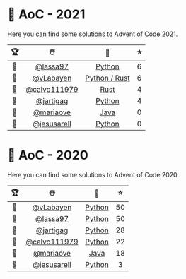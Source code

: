 # 🎄 AoC - 2021
Here you can find some solutions to Advent of Code 2021.

  🏆  |  ☃️  |  🧰  |  ⭐  |
 :--: | :--: | :--: | :-: |
  🥇  |[@lassa97](https://github.com/lassa97)        | [Python](https://github.com/TLMn00bs/advent-of-code/tree/master/lassa97)         | 6 |
  🥈  |[@vLabayen](https://github.com/vLabayen)      | [Python / Rust](https://github.com/TLMn00bs/advent-of-code/tree/master/vLabayen) | 6 |
  🥉  |[@calvo111979](https://github.com/calvo111979)| [Rust](https://github.com/TLMn00bs/advent-of-code/tree/master/calvo111979)       | 4 |
  🍫  |[@jartigag](https://github.com/jartigag)      | [Python](https://github.com/TLMn00bs/advent-of-code/tree/jartigag)               | 4 |
  🍬  |[@mariaove](https://github.com/mariaove)      | [Java]()                                                                         | 0 |
  🍭  |[@jesusarell](https://github.com/jesusarell)  | [Python]()                                                                       | 0 |

# 🎄 AoC - 2020
Here you can find some solutions to Advent of Code 2020.

  🏆  |  ☃️  |  🧰  |  ⭐  |
 :--: | :--: | :--: | :-: |
  🥇  |[@vLabayen](https://github.com/vLabayen)      | [Python](https://github.com/TLMn00bs/advent-of-code/tree/master/vLabayen)    | 50 |
  🥈  |[@lassa97](https://github.com/lassa97)        | [Python](https://github.com/TLMn00bs/advent-of-code/tree/master/lassa97)     | 50 |
  🥉  |[@jartigag](https://github.com/jartigag)      | [Python](https://github.com/TLMn00bs/advent-of-code/tree/master/jartigag)    | 28 |
  🍫  |[@calvo111979](https://github.com/calvo111979)| [Python](https://github.com/TLMn00bs/advent-of-code/tree/calvo111979)        | 22 |
  🍬  |[@mariaove](https://github.com/mariaove)      | [Java]()                                                                     | 18 |
  🍭  |[@jesusarell](https://github.com/jesusarell)  | [Python]()                                                                   |  3 |
